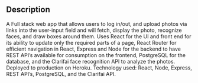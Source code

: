 ## Description

A Full stack web app that allows users to log in/out, and upload photos via links into the user-input field and will fetch, display the photo, recognize faces, and draw boxes around them. 
Uses React for the UI and front end for its ability to update only the required parts of a page, React Router for efficient navigation in React, Express and Node for the backend to have REST API’s available for consumption on the frontend, PostgreSQL for the database, and the Clarifai face recognition API to analyze the photos. 
Deployed to production on Heroku. 
Technology used: React, Node, Express, REST API’s, PostgreSQL, and the Clarifai API. 

